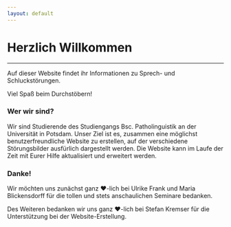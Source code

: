 ```yaml
---
layout: default
---
```


# Herzlich Willkommen

----------------

Auf dieser Website findet ihr Informationen zu Sprech- und Schluckstörungen. 

Viel Spaß beim Durchstöbern!

### Wer wir sind?

Wir sind Studierende des Studiengangs Bsc. Patholinguistik an der Universität in Potsdam. Unser Ziel ist es, zusammen eine möglichst benutzerfreundliche Website zu erstellen, auf der verschiedene Störungsbilder ausfürlich dargestellt werden. 
Die Website kann im Laufe der Zeit mit Eurer Hilfe aktualisiert und erweitert werden. 

### Danke!

Wir möchten uns zunächst ganz ♥-lich bei Ulrike Frank und Maria Blickensdorff für die tollen und stets anschaulichen Seminare bedanken.

Des Weiteren bedanken wir uns ganz ♥-lich bei Stefan Kremser für die Unterstützung bei der Website-Erstellung.
